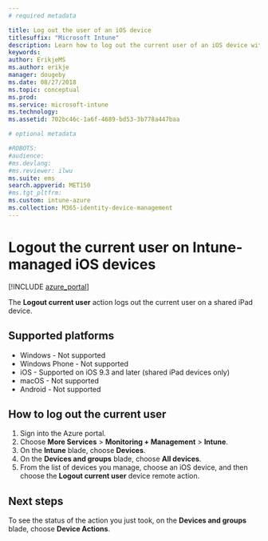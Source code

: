 ```yaml
---
# required metadata

title: Log out the user of an iOS device 
titlesuffix: "Microsoft Intune"
description: Learn how to log out the current user of an iOS device with Intune."
keywords:
author: ErikjeMS
ms.author: erikje
manager: dougeby
ms.date: 08/27/2018
ms.topic: conceptual
ms.prod:
ms.service: microsoft-intune
ms.technology:
ms.assetid: 702bc46c-1a6f-4689-bd53-3b778a447baa

# optional metadata

#ROBOTS:
#audience:
#ms.devlang:
#ms.reviewer: ilwu
ms.suite: ems
search.appverid: MET150
#ms.tgt_pltfrm:
ms.custom: intune-azure
ms.collection: M365-identity-device-management
---
```


# Logout the current user on Intune-managed iOS devices


[!INCLUDE [azure_portal](./includes/azure_portal.md)]

The **Logout current user** action logs out the current user on a shared iPad device. 

## Supported platforms

- Windows - Not supported
- Windows Phone - Not supported
- iOS - Supported on iOS 9.3 and later (shared iPad devices only)
- macOS - Not supported
- Android - Not supported

## How to log out the current user

1.  Sign into the Azure portal.
2.  Choose **More Services** > **Monitoring + Management** > **Intune**.
3.  On the **Intune** blade, choose **Devices**.
4.  On the **Devices and groups** blade, choose **All devices**.
5.  From the list of devices you manage, choose an iOS device, and then choose the **Logout current user** device remote action.

## Next steps

To see the status of the action you just took, on the **Devices and groups** blade, choose **Device Actions**.
